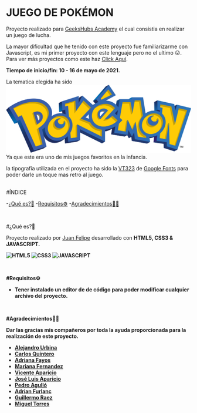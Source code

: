 # JUEGO DE POKÉMON

Proyecto realizado para [GeeksHubs Academy](https://geekshubsacademy.com/) el cual consistia en realizar un juego de lucha.

La mayor dificultad que he tenido con este proyecto fue familiarizarme con Javascript, es mi primer proyecto con este lenguaje pero no el ultimo 😜. Para ver más proyectos como este haz [Click Aquí](https://github.com/juanfegallego).

<b>Tiempo de inicio/fin: 10 - 16 de mayo de 2021.</b>

La tematica elegida ha sido ![Pokemon](/img/logo.png)Ya que este era uno de mis juegos favoritos en la infancia.

la tipografía utilizada en el proyecto ha sido la [VT323](https://fonts.google.com/specimen/VT323) de [Google Fonts](https://fonts.google.com/) para poder darle un toque mas retro al juego.

<br>
#ÍNDICE 

-[¿Qué es?🧐](#¿Qué-es?)
-[Requisitos⚙️](#Requisitos)
-[Agradecimientos👌🏻](#Agradecimientos)

<br>

#¿Qué es?🧐

Proyecto realizado por [Juan Felipe](https://github.com/juanfegallego)  desarrollado con <b>HTML5, CSS3 & JAVASCRIPT.

![HTML5](https://upload.wikimedia.org/wikipedia/commons/thumb/6/61/HTML5_logo_and_wordmark.svg/230px-HTML5_logo_and_wordmark.svg.png) ![CSS3](https://upload.wikimedia.org/wikipedia/commons/thumb/d/d5/CSS3_logo_and_wordmark.svg/163px-CSS3_logo_and_wordmark.svg.png) ![JAVASCRIPT](https://www.google.com/url?sa=i&url=https%3A%2F%2F1000marcas.net%2Fjavascript-logo%2F&psig=AOvVaw3vpVvi38ZzqSdED6J1ChpP&ust=1621281889815000&source=images&cd=vfe&ved=0CAIQjRxqFwoTCMjF2-v_zvACFQAAAAAdAAAAABAD)

<br>

#Requisitos⚙️

- Tener instalado un editor de de código para poder modificar cualquier archivo del proyecto.

<br>

#Agradecimientos👌🏻

Dar las gracias mis compañeros por toda la ayuda proporcionada para la realización de este proyecto.

- [Alejandro Urbina](https://github.com/2020-JAUG)
- [Carlos Quintero](https://github.com/CarlosRQuinteroM)
- [Adriana Fayos](https://github.com/AdrianaFayos)
- [Mariana Fernandez](https://github.com/mlfernandez)
- [Vicente Aparicio](https://github.com/VicenteAparicio)
- [José Luis Aparicio](https://github.com/ApcarJo)
- [Pedro Agulló](https://github.com/PedroAgullo)
- [Adrian Furlanc](https://github.com/adrianfurlanc)
- [Guillermo Raez](https://github.com/GuillermoRaez)
- [Miguel Torres](https://github.com/migueltmsp)
<br>
